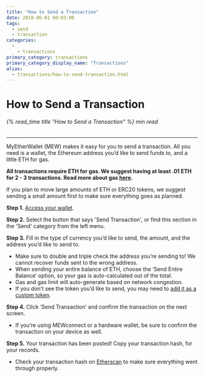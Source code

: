 ```yaml
---
title: "How to Send a Transaction"
date: 2018-06-01 00:03:00
tags:
  - send
  - transaction
categories:
  - 
    - transactions
primary_category: transactions
primary_category_display_name: "Transactions"
alias:
  - transactions/how-to-send-transaction.html
---
```


# __How to Send a Transaction__
###### {% read_time title "How to Send a Transaction" %} min read
***

MyEtherWallet (MEW) makes it easy for you to send a transaction. All you need is a wallet, the Ethereum address you’d like to send funds to, and a little ETH for gas.

**All transactions require ETH for gas. We suggest having at least .01 ETH for 2 - 3 transactions. Read more about gas [here](/@@@@@@/transactions/what-is-gas/).**

If you plan to move large amounts of ETH or ERC20 tokens, we suggest sending a small amount first to make sure everything goes as planned.

**Step 1.** [Access your wallet](/@@@@@@/getting-started/how-to-access-your-wallet/).

**Step 2.** Select the button that says 'Send Transaction', or find this section in the 'Send' category from the left menu.

**Step 3.** Fill in the type of currency you’d like to send, the amount, and the address you’d like to send to.
* Make sure to double and triple check the address you’re sending to! We cannot recover funds sent to the wrong address.
* When sending your entire balance of ETH, choose the ‘Send Entire Balance’ option, so your gas is auto-calculated out of the total.
* Gas and gas limit will auto-generate based on network congestion.
* If you don’t see the token you’d like to send, you may need to [add it as a custom token](/@@@@@@/tokens/how-to-add-custom-token/).

**Step 4.** Click ‘Send Transaction’ and confirm the transaction on the next screen.
* If you’re using MEWconnect or a hardware wallet, be sure to confirm the transaction on your device as well.

**Step 5.** Your transaction has been posted! Copy your transaction hash, for your records.
* Check your transaction hash on [Etherscan](https://etherscan.io) to make sure everything went through properly.
